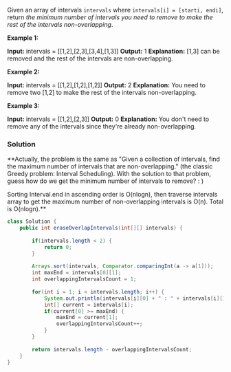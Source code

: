
Given an array of intervals `intervals` where `intervals[i] = [starti, endi]`, return _the minimum number of intervals you need to remove to make the rest of the intervals non-overlapping_.

**Example 1:**

**Input:** intervals = [[1,2],[2,3],[3,4],[1,3]]
**Output:** 1
**Explanation:** [1,3] can be removed and the rest of the intervals are non-overlapping.

**Example 2:**

**Input:** intervals = [[1,2],[1,2],[1,2]]
**Output:** 2
**Explanation:** You need to remove two [1,2] to make the rest of the intervals non-overlapping.

**Example 3:**

**Input:** intervals = [[1,2],[2,3]]
**Output:** 0
**Explanation:** You don't need to remove any of the intervals since they're already non-overlapping.

### **Solution**

**Actually, the problem is the same as "Given a collection of intervals, find the maximum number of intervals that are non-overlapping." (the classic Greedy problem: Interval Scheduling). With the solution to that problem, guess how do we get the minimum number of intervals to remove? : )

Sorting Interval.end in ascending order is O(nlogn), then traverse intervals array to get the maximum number of non-overlapping intervals is O(n). Total is O(nlogn).**

```java
class Solution {
    public int eraseOverlapIntervals(int[][] intervals) {
        
        if(intervals.length < 2) {
            return 0;
        }   
        
        Arrays.sort(intervals, Comparator.comparingInt(a -> a[1]));
        int maxEnd = intervals[0][1];
        int overlappingIntervalsCount = 1;
    
        for(int i = 1; i < intervals.length; i++) {
            System.out.println(intervals[i][0] + " : " + intervals[i][1]);
            int[] current = intervals[i];
            if(current[0] >= maxEnd) {
                maxEnd = current[1];
                overlappingIntervalsCount++;
            }
        }
        
        return intervals.length - overlappingIntervalsCount;
    }
}
```